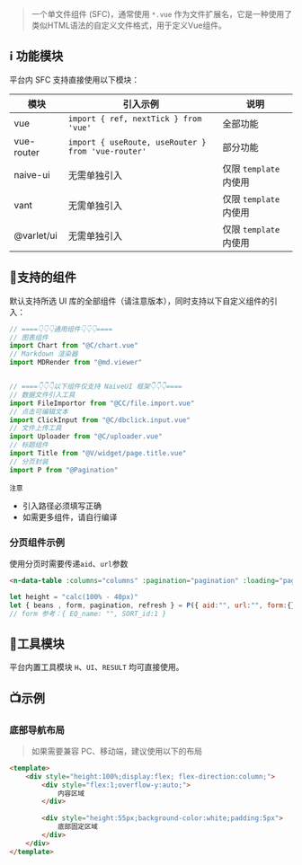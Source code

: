 > 一个单文件组件 (SFC)，通常使用 `*.vue` 作为文件扩展名，它是一种使用了类似HTML语法的自定义文件格式，用于定义Vue组件。

## ℹ️ 功能模块

平台内 SFC 支持直接使用以下模块：

模块|引入示例|说明
-|-|-
vue|`import { ref, nextTick } from 'vue'`|全部功能
vue-router|`import { useRoute, useRouter } from 'vue-router'`|部分功能
naive-ui|无需单独引入|仅限 `template` 内使用
vant|无需单独引入|仅限 `template` 内使用
@varlet/ui|无需单独引入|仅限 `template` 内使用

## 🔣支持的组件

默认支持所选 UI 库的全部组件（请注意版本），同时支持以下自定义组件的引入：

```javascript
// ====👇👇👇通用组件👇👇👇====
// 图表组件
import Chart from "@C/chart.vue"
// Markdown 渲染器
import MDRender from "@md.viewer"


// ====👇👇👇以下组件仅支持 NaiveUI 框架👇👇👇====
// 数据文件引入工具
import FileImportor from "@CC/file.import.vue"
// 点击可编辑文本
import ClickInput from "@C/dbclick.input.vue"
// 文件上传工具
import Uploader from "@C/uploader.vue"
// 标题组件
import Title from "@V/widget/page.title.vue"
// 分页封装
import P from "@Pagination"
```

`注意`

* 引入路径必须填写正确
* 如需更多组件，请自行编译

### 分页组件示例
使用分页时需要传递`aid`、`url`参数

```html
<n-data-table :columns="columns" :pagination="pagination" :loading="pagination.loading" :data="beans" :style="{height}" :remote striped size="small" flex-height />
```

```js
let height = "calc(100% - 40px)"
let { beans , form, pagination, refresh } = P({ aid:"", url:"", form:{} })
// form 参考：{ EQ_name: "", SORT_id:1 }
```

## 🔧工具模块

平台内置工具模块 `H`、`UI`、`RESULT` 均可直接使用。

## 📺️示例

### 底部导航布局
> 如果需要兼容 PC、移动端，建议使用以下的布局

```html
<template>
    <div style="height:100%;display:flex; flex-direction:column;">
        <div style="flex:1;overflow-y:auto;">
            内容区域
        </div>
        
        <div style="height:55px;background-color:white;padding:5px">
            底部固定区域
        </div>
    </div>
</template>
```
